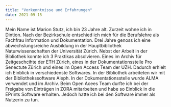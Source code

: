 ```yaml
---
title: "Vorkenntnisse und Erfahrungen"
date: 2021-09-15
---
```


Mein Name ist Marion Stutz, ich bin 23 Jahre alt. Zurzeit wohne ich in Dintion.
Nach der Bezirkschule entschied ich mich für die Berufslehre als Fachfrau Information und Dokumentation. Drei Jahre genoss ich eine abwechslungsreiche Ausbildung in der Hauptbibliothek Naturwissenschaften der Universität Zürich. Nebst der Arbeit in der Bibliothek konnte ich 3 Praktikas absolvieren. Eines im Archiv für Zeitgeschcihte der ETH Zürich, eines in der Dokumentationsstelle Pro Senectute Zürich und eines im Open Access Team der UZH. Dadurch erhielt ich Einblick in verschiedenste Softwares. In der Bibliothek arbeiteten wir mit der Bibliothekssoftware Aleph. In der Dokumentationsstelle wurde ALMA verwendet und im Archiv. Beim Open Acees Team durfte ich bei der Freigabe von Einträgen in ZORA mitarbeiten und habe so Einblick in die EPrints Software erhalten. Jedoch hatte ich bei den Software immer als Nutzerin zu tun. 
